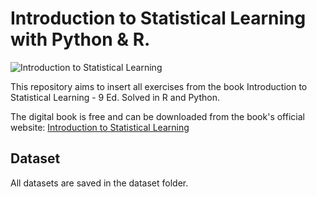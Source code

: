 # Introduction to Statistical Learning with Python & R.

![Introduction to Statistical Learning](https://images.springer.com/sgw/books/medium/9781461471370.jpg)

This repository aims to insert all exercises from the book Introduction to Statistical Learning - 9 Ed. Solved in R and Python.

The digital book is free and can be downloaded from the book's official website: <a href='http://faculty.marshall.usc.edu/gareth-james/ISL/'>Introduction to Statistical Learning</a>


## <b> Dataset </b> 

All datasets are saved in the </b>dataset</b> folder.
